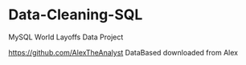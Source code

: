 # Data-Cleaning-SQL
MySQL World Layoffs Data Project

https://github.com/AlexTheAnalyst DataBased downloaded from Alex

